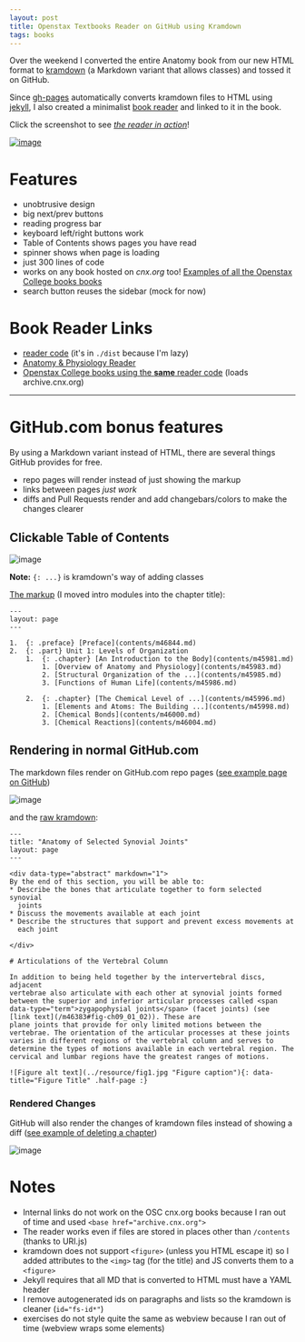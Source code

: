 ```yaml
---
layout: post
title: Openstax Textbooks Reader on GitHub using Kramdown
tags: books
---
```


Over the weekend I converted the entire Anatomy book from our new HTML format to [kramdown](http://kramdown.gettalong.org) (a Markdown variant that allows classes) and tossed it on GitHub.

Since [gh-pages](http://pages.github.com) automatically converts kramdown files to HTML using [jekyll](http://jekyllrb.com), I also created a minimalist [book reader](https://github.com/philschatz/book-viewer) and linked to it in the book.

Click the screenshot to see [*the reader in action*](http://philschatz.com/anatomy-book/)!

[![image](https://cloud.githubusercontent.com/assets/253202/3496567/d862235a-05e3-11e4-876e-80bdcf516938.png)](http://philschatz.com/anatomy-book/)

# Features

- unobtrusive design
- big next/prev buttons
- reading progress bar
- keyboard left/right buttons work
- Table of Contents shows pages you have read
- spinner shows when page is loading
- just 300 lines of code
- works on any book hosted on *cnx.org* too! [Examples of all the Openstax College books books](http://mountainbunker.org/~schatz/ed/simple-webview/)
- search button reuses the sidebar (mock for now)

# Book Reader Links

- [reader code](https://github.com/philschatz/book-viewer) (it's in `./dist` because I'm lazy)
- [Anatomy & Physiology Reader](http://philschatz.com/anatomy-book/)
- [Openstax College books using the **same** reader code](http://mountainbunker.org/~schatz/ed/simple-webview/) (loads archive.cnx.org)

---

# GitHub.com bonus features

By using a Markdown variant instead of HTML, there are several things GitHub provides for free.

- repo pages will render instead of just showing the markup
- links between pages *just work*
- diffs and Pull Requests render and add changebars/colors to make the changes clearer

## Clickable Table of Contents

![image](https://cloud.githubusercontent.com/assets/253202/3496418/69b29f3a-05e2-11e4-8b72-de53ad718207.png)

**Note:** `{: ...}` is kramdown's way of adding classes

[The markup](https://github.com/philschatz/anatomy-book/blob/gh-pages/SUMMARY.md) (I moved intro modules into the chapter title):


    ---
    layout: page
    ---

    1.  {: .preface} [Preface](contents/m46844.md)
    2.  {: .part} Unit 1: Levels of Organization
        1.  {: .chapter} [An Introduction to the Body](contents/m45981.md)
            1. [Overview of Anatomy and Physiology](contents/m45983.md)
            2. [Structural Organization of the ...](contents/m45985.md)
            3. [Functions of Human Life](contents/m45986.md)

        2.  {: .chapter} [The Chemical Level of ...](contents/m45996.md)
            1. [Elements and Atoms: The Building ...](contents/m45998.md)
            2. [Chemical Bonds](contents/m46000.md)
            3. [Chemical Reactions](contents/m46004.md)

## Rendering in normal GitHub.com

The markdown files render on GitHub.com repo pages ([see example page on GitHub](https://github.com/philschatz/anatomy-book/blob/gh-pages/contents/m46377.md))

![image](https://cloud.githubusercontent.com/assets/253202/3496428/7f327c7c-05e2-11e4-9c90-6a4dde496886.png)

and the [raw kramdown](https://raw.githubusercontent.com/philschatz/anatomy-book/gh-pages/contents/m46377.md):


    ---
    title: "Anatomy of Selected Synovial Joints"
    layout: page
    ---

    <div data-type="abstract" markdown="1">
    By the end of this section, you will be able to:
    * Describe the bones that articulate together to form selected synovial
      joints
    * Discuss the movements available at each joint
    * Describe the structures that support and prevent excess movements at
      each joint

    </div>

    # Articulations of the Vertebral Column

    In addition to being held together by the intervertebral discs, adjacent
    vertebrae also articulate with each other at synovial joints formed
    between the superior and inferior articular processes called <span
    data-type="term">zygapophysial joints</span> (facet joints) (see
    [link text](/m46383#fig-ch09_01_02)). These are
    plane joints that provide for only limited motions between the
    vertebrae. The orientation of the articular processes at these joints
    varies in different regions of the vertebral column and serves to
    determine the types of motions available in each vertebral region. The
    cervical and lumbar regions have the greatest ranges of motions.

    ![Figure alt text](../resource/fig1.jpg "Figure caption"){: data-title="Figure Title" .half-page :}


### Rendered Changes

GitHub will also render the changes of kramdown files instead of showing a diff ([see example of deleting a chapter](https://github.com/philschatz/anatomy-book/commit/bd695b8c50bbdfccc4d892e521b7f8b48d1b55ba?short_path=b4f3573#diff-b4f3573b2f24d5af026c33acf52ff716))

![image](https://cloud.githubusercontent.com/assets/253202/3496449/b512862a-05e2-11e4-8264-19ed006cfa77.png)


# Notes

- Internal links do not work on the OSC cnx.org books because I ran out of time and used `<base href="archive.cnx.org">`
- The reader works even if files are stored in places other than `/contents` (thanks to URI.js)
- kramdown does not support `<figure>` (unless you HTML escape it) so I added attributes to the `<img>` tag (for the title) and JS converts them to a `<figure>`
- Jekyll requires that all MD that is converted to HTML must have a YAML header
- I remove autogenerated ids on paragraphs and lists so the kramdown is cleaner (`id="fs-id*"`)
- exercises do not style quite the same as webview because I ran out of time (webview wraps some elements)
